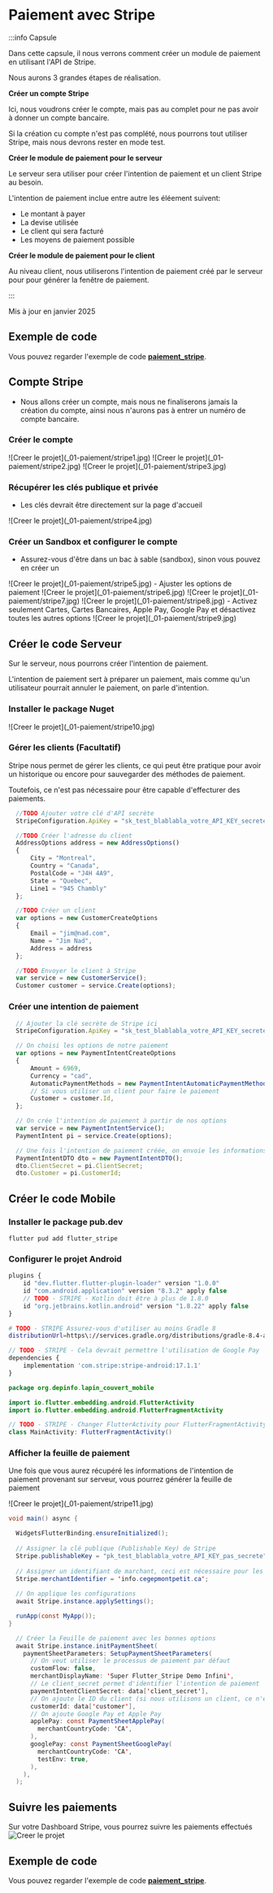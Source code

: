 # Paiement avec Stripe


<Row>

<Column>

:::info Capsule

Dans cette capsule, il nous verrons comment créer un module de paiement en utilisant l'API de Stripe.

Nous aurons 3 grandes étapes de réalisation.

**Créer un compte Stripe**

Ici, nous voudrons créer le compte, mais pas au complet pour ne pas avoir à donner un compte bancaire.

Si la création cu compte n'est pas complété, nous pourrons tout utiliser Stripe, mais nous devrons rester en mode test.

**Créer le module de paiement pour le serveur**

Le serveur sera utiliser pour créer l'intention de paiement et un client Stripe au besoin.

L'intention de paiement inclue entre autre les éléement suivent:
- Le montant à payer
- La devise utilisée
- Le client qui sera facturé
- Les moyens de paiement possible

**Créer le module de paiement pour le client**

Au niveau client, nous utiliserons l'intention de paiement créé par le serveur pour pour générer la fenêtre de paiement.

:::

</Column>

</Row>

Mis à jour en janvier 2025

## Exemple de code

Vous pouvez regarder l'exemple de code **[paiement_stripe](https://github.com/departement-info-cem/projet-prog/tree/main/code/paiement_stripe)**.

## Compte Stripe
- Nous allons créer un compte, mais nous ne finaliserons jamais la création du compte, ainsi nous n'aurons pas à entrer un numéro de compte bancaire.

### Créer le compte
<Row>
  <Column size="8">
    ![Creer le projet](_01-paiement/stripe1.jpg)
  </Column>
</Row>
<Row>
  <Column size="8">
    ![Creer le projet](_01-paiement/stripe2.jpg)
  </Column>
</Row>
<Row>
  <Column size="8">
    ![Creer le projet](_01-paiement/stripe3.jpg)
  </Column>
</Row>

### Récupérer les clés publique et privée
- Les clés devrait être directement sur la page d'accueil
<Row>
  <Column size="8">
    ![Creer le projet](_01-paiement/stripe4.jpg)
  </Column>
</Row>

### Créer un Sandbox et configurer le compte
- Assurez-vous d'être dans un bac à sable (sandbox), sinon vous pouvez en créer un
<Row>
  <Column size="8">
    ![Creer le projet](_01-paiement/stripe5.jpg)
  </Column>
</Row>
- Ajuster les options de paiement
<Row>
  <Column size="8">
    ![Creer le projet](_01-paiement/stripe6.jpg)
  </Column>
</Row>
<Row>
  <Column size="8">
    ![Creer le projet](_01-paiement/stripe7.jpg)
  </Column>
</Row>
<Row>
  <Column size="8">
    ![Creer le projet](_01-paiement/stripe8.jpg)
  </Column>
</Row>
- Activez seulement Cartes, Cartes Bancaires, Apple Pay, Google Pay et désactivez toutes les autres options
<Row>
  <Column size="8">
    ![Creer le projet](_01-paiement/stripe9.jpg)
  </Column>
</Row>


## Créer le code Serveur

Sur le serveur, nous pourrons créer l'intention de paiement.

L'intention de paiement sert à préparer un paiement, mais comme qu'un utilisateur pourrait annuler le paiement, on parle d'intention.

### Installer le package Nuget
<Row>
  <Column size="8">
    ![Creer le projet](_01-paiement/stripe10.jpg)
  </Column>
</Row>

### Gérer les clients (Facultatif)
Stripe nous permet de gérer les clients, ce qui peut être pratique pour avoir un historique ou encore pour sauvegarder des méthodes de paiement.

Toutefois, ce n'est pas nécessaire pour être capable d'effecturer des paiements.

```js title="Créer un client"
  //TODO Ajouter votre clé d'API secrète
  StripeConfiguration.ApiKey = "sk_test_blablabla_votre_API_KEY_secrete";

  //TODO Créer l'adresse du client
  AddressOptions address = new AddressOptions() 
  {
      City = "Montreal",
      Country = "Canada",
      PostalCode = "J4H 4A9",
      State = "Quebec",
      Line1 = "945 Chambly"
  };

  //TODO Créer un client
  var options = new CustomerCreateOptions
  {
      Email = "jim@nad.com",
      Name = "Jim Nad",
      Address = address
  };

  //TODO Envoyer le client à Stripe
  var service = new CustomerService();
  Customer customer = service.Create(options);
```

### Créer une intention de paiement

```js title="Créer l'intention de paiement"
  // Ajouter la clé secrète de Stripe ici
  StripeConfiguration.ApiKey = "sk_test_blablabla_votre_API_KEY_secrete";

  // On choisi les options de notre paiement
  var options = new PaymentIntentCreateOptions 
  { 
      Amount = 6969, 
      Currency = "cad",
      AutomaticPaymentMethods = new PaymentIntentAutomaticPaymentMethodsOptions() { Enabled = true },
      // Si vous utiliser un client pour faire le paiement
      Customer = customer.Id,
  };

  // On crée l'intention de paiement à partir de nos options
  var service = new PaymentIntentService();
  PaymentIntent pi = service.Create(options);

  // Une fois l'intention de paiement créée, on envoie les informations importantes au client
  PaymentIntentDTO dto = new PaymentIntentDTO();
  dto.ClientSecret = pi.ClientSecret;
  dto.Customer = pi.CustomerId;
```

## Créer le code Mobile

### Installer le package pub.dev
```shell title="Ajouter flutter_stripe"
flutter pud add flutter_stripe
```

### Configurer le projet Android
```js title="Modifier android/settings.gradle"
plugins {
    id "dev.flutter.flutter-plugin-loader" version "1.0.0"
    id "com.android.application" version "8.3.2" apply false
    // TODO - STRIPE - Kotlin doit être à plus de 1.8.0
    id "org.jetbrains.kotlin.android" version "1.8.22" apply false
}
```

```bash title="Modifier android/gradle/wrapper/gradle-wrapper.properties"
# TODO - STRIPE Assurez-vous d'utiliser au moins Gradle 8
distributionUrl=https\://services.gradle.org/distributions/gradle-8.4-all.zip
```

```js title="Ajouter dans android/app/build.gradle"
// TODO - STRIPE - Cela devrait permettre l'utilisation de Google Pay
dependencies {
    implementation 'com.stripe:stripe-android:17.1.1'
}
```

```java title="Modifier MainActivity pour utiliser un fragment"
package org.depinfo.lapin_couvert_mobile

import io.flutter.embedding.android.FlutterActivity
import io.flutter.embedding.android.FlutterFragmentActivity

// TODO - STRIPE - Changer FlutterActivity pour FlutterFragmentActivity
class MainActivity: FlutterFragmentActivity()
```

### Afficher la feuille de paiement
Une fois que vous aurez récupéré les informations de l'intention de paiement provenant sur serveur, vous pourrez générer la feuille de paiement

<Row>
  <Column size="8">
    ![Creer le projet](_01-paiement/stripe11.jpg)
  </Column>
</Row>

```java title="On initialise Stripe à l'ouverture de l'application"
void main() async {

  WidgetsFlutterBinding.ensureInitialized();
  
  // Assigner la clé publique (Publishable Key) de Stripe
  Stripe.publishableKey = "pk_test_blablabla_votre_API_KEY_pas_secrete";
  
  // Assigner un identifiant de marchant, ceci est nécessaire pour les paiement iOS entre autre
  Stripe.merchantIdentifier = 'info.cegepmontpetit.ca';
  
  // On applique les configurations
  await Stripe.instance.applySettings();

  runApp(const MyApp());
}
```

```java title="Ouvrir la feuille de paiement"
  // Créer la Feuille de paiement avec les bonnes options
  await Stripe.instance.initPaymentSheet(
    paymentSheetParameters: SetupPaymentSheetParameters(
      // On veut utiliser le processus de paiement par défaut
      customFlow: false,
      merchantDisplayName: 'Super Flutter_Stripe Demo Infini',
      // Le client_secret permet d'identifier l'intention de paiement
      paymentIntentClientSecret: data['client_secret'],
      // On ajoute le ID du client (si nous utilisons un client, ce n'est pas obligatoire)
      customerId: data['customer'],
      // On ajoute Google Pay et Apple Pay
      applePay: const PaymentSheetApplePay(
        merchantCountryCode: 'CA',
      ),
      googlePay: const PaymentSheetGooglePay(
        merchantCountryCode: 'CA',
        testEnv: true,
      ),
    ),
  );
```

## Suivre les paiements
Sur votre Dashboard Stripe, vous pourrez suivre les paiements effectués
<Row>
  <Column size="8">
    ![Creer le projet](_01-paiement/stripe12.png)
  </Column>
</Row>

## Exemple de code

Vous pouvez regarder l'exemple de code **[paiement_stripe](https://github.com/departement-info-cem/projet-prog/tree/main/code/paiement_stripe)**.
